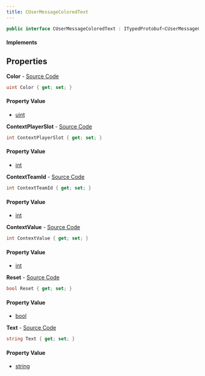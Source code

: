 ```yaml
---
title: CUserMessageColoredText
---
```


```csharp
public interface CUserMessageColoredText : ITypedProtobuf<CUserMessageColoredText>, INativeHandle, INetMessage<CUserMessageColoredText>, IDisposable
```

#### Implements

## Properties

**Color** - [Source Code](https://github.com/swiftly-solution/swiftlys2/blob/master/managed/src/SwiftlyS2.Generated/Protobufs/Interfaces/CUserMessageColoredText.cs#L18)

```csharp
uint Color { get; set; }
```

#### Property Value

- [uint](https://learn.microsoft.com/dotnet/api/system.uint32)

**ContextPlayerSlot** - [Source Code](https://github.com/swiftly-solution/swiftlys2/blob/master/managed/src/SwiftlyS2.Generated/Protobufs/Interfaces/CUserMessageColoredText.cs#L27)

```csharp
int ContextPlayerSlot { get; set; }
```

#### Property Value

- [int](https://learn.microsoft.com/dotnet/api/system.int32)

**ContextTeamId** - [Source Code](https://github.com/swiftly-solution/swiftlys2/blob/master/managed/src/SwiftlyS2.Generated/Protobufs/Interfaces/CUserMessageColoredText.cs#L33)

```csharp
int ContextTeamId { get; set; }
```

#### Property Value

- [int](https://learn.microsoft.com/dotnet/api/system.int32)

**ContextValue** - [Source Code](https://github.com/swiftly-solution/swiftlys2/blob/master/managed/src/SwiftlyS2.Generated/Protobufs/Interfaces/CUserMessageColoredText.cs#L30)

```csharp
int ContextValue { get; set; }
```

#### Property Value

- [int](https://learn.microsoft.com/dotnet/api/system.int32)

**Reset** - [Source Code](https://github.com/swiftly-solution/swiftlys2/blob/master/managed/src/SwiftlyS2.Generated/Protobufs/Interfaces/CUserMessageColoredText.cs#L24)

```csharp
bool Reset { get; set; }
```

#### Property Value

- [bool](https://learn.microsoft.com/dotnet/api/system.boolean)

**Text** - [Source Code](https://github.com/swiftly-solution/swiftlys2/blob/master/managed/src/SwiftlyS2.Generated/Protobufs/Interfaces/CUserMessageColoredText.cs#L21)

```csharp
string Text { get; set; }
```

#### Property Value

- [string](https://learn.microsoft.com/dotnet/api/system.string)

